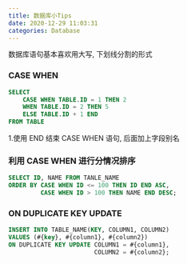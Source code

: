 ```yaml
---
title: 数据库小Tips
date: 2020-12-29 11:03:31
categories: Database
---
```


数据库语句基本喜欢用大写, 下划线分割的形式

### CASE WHEN
```sql
SELECT 
    CASE WHEN TABLE.ID = 1 THEN 2 
    WHEN TABLE.ID = 2 THEN 5 
    ELSE TABLE.ID + 1 END
FROM TABLE
```
1.使用 END 结束 CASE WHEN 语句, 后面加上字段别名

### 利用 CASE WHEN 进行分情况排序
```sql
SELECT ID, NAME FROM TANLE_NAME 
ORDER BY CASE WHEN ID <= 100 THEN ID END ASC,
         CASE WHEN ID > 100 THEN NAME END DESC;
```

### ON DUPLICATE KEY UPDATE
```sql
INSERT INTO TABLE_NAME(KEY, COLUMN1, COLUMN2)
VALUES (#{key}, #{column1}, #{column2})
ON DUPLICATE KEY UPDATE COLUMN1 = #{column1},
                        COLUMN2 = #{column2};
```